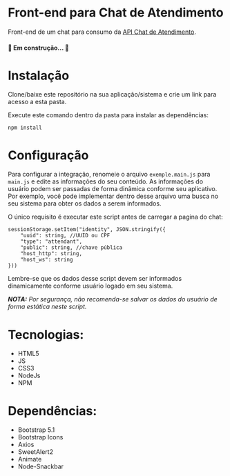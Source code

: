 # Front-end para Chat de Atendimento 
Front-end de um chat para consumo da [API Chat de Atendimento](https://github.com/MardonioMelo/chat_api).


<h4 align="left"> 
	🚧  Em construção...  🚧
</h4>

# Instalação
Clone/baixe este repositório na sua aplicação/sistema e crie um link para acesso a esta pasta.

Execute este comando dentro da pasta para instalar as dependências:
>
    npm install
>

# Configuração

Para configurar a integração, renomeie o arquivo <code>exemple.main.js</code> para <code>main.js</code> e edite as informações do seu conteúdo. As informações do usuário podem ser passadas de forma dinâmica conforme seu aplicativo. Por exemplo, você pode implementar dentro desse arquivo uma busca no seu sistema para obter os dados a serem informados.

O único requisito é executar este script antes de carregar a pagina do chat:
>     
    sessionStorage.setItem("identity", JSON.stringify({
        "uuid": string, //UUID ou CPF
        "type": "attendant",
        "public": string, //chave pública
        "host_http": string,
        "host_ws": string
    }))   
>

Lembre-se que os dados desse script devem ser informados dinamicamente conforme usuário logado em seu sistema.

<i><b>NOTA:</b> Por segurança, não recomenda-se salvar os dados do usuário de forma estática neste script.</i>


# Tecnologias:
- HTML5
- JS
- CSS3
- NodeJs
- NPM

# Dependências:
- Bootstrap 5.1
- Bootstrap Icons
- Axios
- SweetAlert2
- Animate
- Node-Snackbar